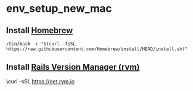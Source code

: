 # env_setup_new_mac

## Install [Homebrew](https://brew.sh/)
```/bin/bash -c "$(curl -fsSL https://raw.githubusercontent.com/Homebrew/install/HEAD/install.sh)"```

## Install [Rails Version Manager (rvm)](https://rvm.io/)
\curl -sSL https://get.rvm.io
